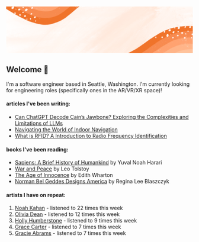 ![](https://github.com/grace-raper/grace-raper/blob/main/github-readme-header.gif)
## Welcome 👋
I'm a software engineer based in Seattle, Washington. I'm currently looking for engineering roles (specifically ones in the AR/VR/XR space)!

#### articles I've been writing: 
- [Can ChatGPT Decode Cain’s Jawbone? Exploring the Complexities and Limitations of LLMs](https://medium.com/@graceiraper/can-chatgtp-decode-cains-jawbone-f1b479cf083e)
- [Navigating the World of Indoor Navigation](https://medium.com/@graceiraper/navigating-the-world-of-indoor-navigation-7b71f15d72c4)
- [What is RFID? A Introduction to Radio Frequency Identification](https://medium.com/@graceiraper/what-is-rfid-technology-615c47b8c411)
#### books I've been reading:

   <!-- GOODREADS-LIST:START -->
- [Sapiens: A Brief History of Humankind](https://www.goodreads.com/review/show/4876143489?utm_medium=api&utm_source=rss) by Yuval Noah Harari
- [War and Peace](https://www.goodreads.com/review/show/6021540415?utm_medium=api&utm_source=rss) by Leo Tolstoy
- [The Age of Innocence](https://www.goodreads.com/review/show/5929133234?utm_medium=api&utm_source=rss) by Edith Wharton
- [Norman Bel Geddes Designs America](https://www.goodreads.com/review/show/5412346892?utm_medium=api&utm_source=rss) by Regina Lee Blaszczyk
<!-- GOODREADS-LIST:END -->

#### artists I have on repeat:
<!-- LASTFM-TOP-ARTIST:START -->
1. [Noah Kahan](https://www.last.fm/music/Noah+Kahan) - listened to 22 times this week
2. [Olivia Dean](https://www.last.fm/music/Olivia+Dean) - listened to 12 times this week
3. [Holly Humberstone](https://www.last.fm/music/Holly+Humberstone) - listened to 9 times this week
4. [Grace Carter](https://www.last.fm/music/Grace+Carter) - listened to 7 times this week
5. [Gracie Abrams](https://www.last.fm/music/Gracie+Abrams) - listened to 7 times this week
<!-- LASTFM-TOP-ARTIST:STOP -->

<!--
**grace-raper/grace-raper** is a ✨ _special_ ✨ repository because its `README.md` (this file) appears on your GitHub profile.

Here are some ideas to get you started:

- 🔭 I’m currently working on ...
- 🌱 I’m currently learning ...
- 👯 I’m looking to collaborate on ...
- 🤔 I’m looking for help with ...
- 💬 Ask me about ...
- 📫 How to reach me: ...
- 😄 Pronouns: ...
- ⚡ Fun fact: ...
- 🔭 I’m currently on a journey to build **great** things
- 🌱 I’m currently learning **everything** 🤓
- 🤝 I’m looking for help with **finding projects to contribute to!**
- 💬 Ask me about **open source, web development, and community management**
- 📫 Reach me out at
<div>
<details>
  <summary>🧑 More about me</summary>
</details>
</p>
-->
